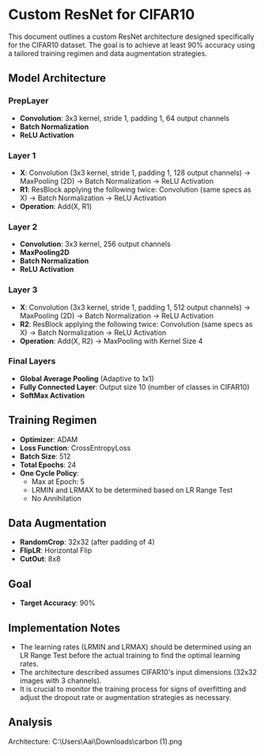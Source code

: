 
# Custom ResNet for CIFAR10

This document outlines a custom ResNet architecture designed specifically for the CIFAR10 dataset. The goal is to achieve at least 90% accuracy using a tailored training regimen and data augmentation strategies.

## Model Architecture

### PrepLayer
- **Convolution**: 3x3 kernel, stride 1, padding 1, 64 output channels
- **Batch Normalization**
- **ReLU Activation**

### Layer 1
- **X**: Convolution (3x3 kernel, stride 1, padding 1, 128 output channels) -> MaxPooling (2D) -> Batch Normalization -> ReLU Activation
- **R1**: ResBlock applying the following twice: Convolution (same specs as X) -> Batch Normalization -> ReLU Activation
- **Operation**: Add(X, R1)

### Layer 2
- **Convolution**: 3x3 kernel, 256 output channels
- **MaxPooling2D**
- **Batch Normalization**
- **ReLU Activation**

### Layer 3
- **X**: Convolution (3x3 kernel, stride 1, padding 1, 512 output channels) -> MaxPooling (2D) -> Batch Normalization -> ReLU Activation
- **R2**: ResBlock applying the following twice: Convolution (same specs as X) -> Batch Normalization -> ReLU Activation
- **Operation**: Add(X, R2) -> MaxPooling with Kernel Size 4

### Final Layers
- **Global Average Pooling** (Adaptive to 1x1)
- **Fully Connected Layer**: Output size 10 (number of classes in CIFAR10)
- **SoftMax Activation**

## Training Regimen

- **Optimizer**: ADAM
- **Loss Function**: CrossEntropyLoss
- **Batch Size**: 512
- **Total Epochs**: 24
- **One Cycle Policy**:
  - Max at Epoch: 5
  - LRMIN and LRMAX to be determined based on LR Range Test
  - No Annihilation

## Data Augmentation

- **RandomCrop**: 32x32 (after padding of 4)
- **FlipLR**: Horizontal Flip
- **CutOut**: 8x8

## Goal

- **Target Accuracy**: 90%

## Implementation Notes

- The learning rates (LRMIN and LRMAX) should be determined using an LR Range Test before the actual training to find the optimal learning rates.
- The architecture described assumes CIFAR10's input dimensions (32x32 images with 3 channels).
- It is crucial to monitor the training process for signs of overfitting and adjust the dropout rate or augmentation strategies as necessary.


## Analysis 
Architecture:
C:\Users\Aai\Downloads\carbon (1).png
